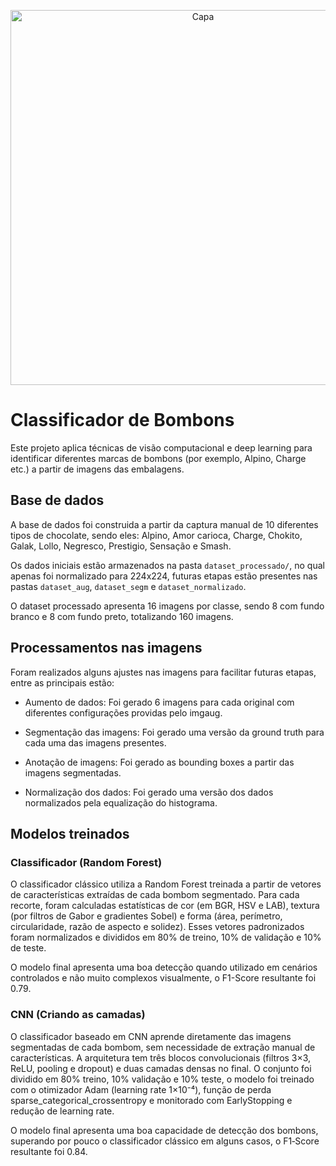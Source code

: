 <p align="center">
  <img src="https://github.com/user-attachments/assets/49bbf074-215a-470b-b81f-4078f2506894" alt="Capa" width="600" />
</p>

# Classificador de Bombons

Este projeto aplica técnicas de visão computacional e deep learning para identificar diferentes marcas de bombons (por exemplo, Alpino, Charge etc.) a partir de imagens das embalagens.

## Base de dados

A base de dados foi construida a partir da captura manual de 10 diferentes tipos de chocolate, sendo eles: Alpino, Amor carioca, Charge, Chokito, Galak, Lollo, Negresco, Prestigio, Sensação e Smash.

Os dados iniciais estão armazenados na pasta ``dataset_processado/``, no qual apenas foi normalizado para 224x224, futuras etapas estão presentes nas pastas ``dataset_aug``, ``dataset_segm`` e ``dataset_normalizado``.

O dataset processado apresenta 16 imagens por classe, sendo 8 com fundo branco e 8 com fundo preto, totalizando 160 imagens.

## Processamentos nas imagens

Foram realizados alguns ajustes nas imagens para facilitar futuras etapas, entre as principais estão:

* Aumento de dados: Foi gerado 6 imagens para cada original com diferentes configurações providas pelo imgaug.

* Segmentação das imagens: Foi gerado uma versão da ground truth para cada uma das imagens presentes.

* Anotação de imagens: Foi gerado as bounding boxes a partir das imagens segmentadas.

* Normalização dos dados: Foi gerado uma versão dos dados normalizados pela equalização do histograma.

## Modelos treinados

### Classificador (Random Forest)

O classificador clássico utiliza a Random Forest treinada a partir de vetores de características extraídas de cada bombom segmentado. Para cada recorte, foram calculadas estatísticas de cor (em BGR, HSV e LAB), textura (por filtros de Gabor e gradientes Sobel) e forma (área, perímetro, circularidade, razão de aspecto e solidez). Esses vetores padronizados foram normalizados e divididos em 80% de treino, 10% de validação e 10% de teste.

O modelo final apresenta uma boa detecção quando utilizado em cenários controlados e não muito complexos visualmente, o F1-Score resultante foi 0.79.

### CNN (Criando as camadas)

O classificador baseado em CNN aprende diretamente das imagens segmentadas de cada bombom, sem necessidade de extração manual de características. A arquitetura tem três blocos convolucionais (filtros 3×3, ReLU, pooling e dropout) e duas camadas densas no final. O conjunto foi dividido em 80% treino, 10% validação e 10% teste, o modelo foi treinado com o otimizador Adam (learning rate 1×10⁻⁴), função de perda sparse_categorical_crossentropy e monitorado com EarlyStopping e redução de learning rate.

O modelo final apresenta uma boa capacidade de detecção dos bombons, superando por pouco o classificador clássico em alguns casos, o F1‑Score resultante foi 0.84.
